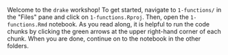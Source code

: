 Welcome to the `drake` workshop! To get started, navigate to `1-functions/` in the "Files" pane and click on `1-functions.Rproj`. Then, open the `1-functions.Rmd` notebook. As you read along, it is helpful to run the code chunks by clicking the green arrows at the upper right-hand corner of each chunk. When you are done, continue on to the notebook in the other folders.
